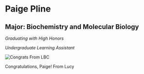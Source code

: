 # Paige Pline

## Major: Biochemistry and Molecular Biology

*Graduating with High Honors*

*Undergraduate Learning Assistant*

<img class="markdownImage" src="./markdownAssetPath/Congrats-from-LBC.png" alt="Congrats From LBC"/>


Congratulations, Paige! From Lucy